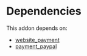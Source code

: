 # Dependencies

This addon depends on:

- [website_payment](https://github.com/bringout/oca-ocb-website/tree/cb9a46cc55f7bd1957cc3060c4c132de447e2276/odoo-bringout-oca-ocb-website_payment)
- [payment_paypal](../../odoo-bringout-oca-ocb-payment_paypal)
